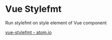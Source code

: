 # Vue Stylefmt

Run stylefmt on style element of Vue component

[vue-stylefmt - atom.io](https://atom.io/packages/vue-stylefmt)
